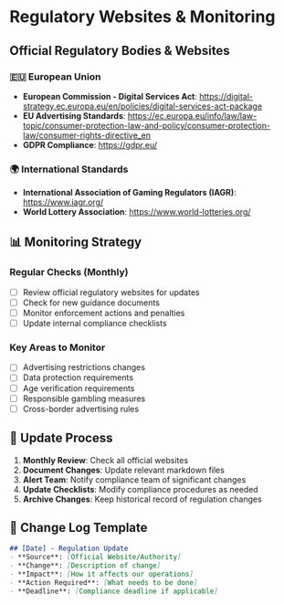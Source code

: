 # Regulatory Websites & Monitoring

## Official Regulatory Bodies & Websites

### 🇪🇺 **European Union**
- **European Commission - Digital Services Act**: https://digital-strategy.ec.europa.eu/en/policies/digital-services-act-package
- **EU Advertising Standards**: https://ec.europa.eu/info/law/law-topic/consumer-protection-law-and-policy/consumer-protection-law/consumer-rights-directive_en
- **GDPR Compliance**: https://gdpr.eu/

### 🌍 **International Standards**
- **International Association of Gaming Regulators (IAGR)**: https://www.iagr.org/
- **World Lottery Association**: https://www.world-lotteries.org/

## 📊 **Monitoring Strategy**

### Regular Checks (Monthly)
- [ ] Review official regulatory websites for updates
- [ ] Check for new guidance documents
- [ ] Monitor enforcement actions and penalties
- [ ] Update internal compliance checklists

### Key Areas to Monitor
- [ ] Advertising restrictions changes
- [ ] Data protection requirements
- [ ] Age verification requirements
- [ ] Responsible gambling measures
- [ ] Cross-border advertising rules

## 🔄 **Update Process**

1. **Monthly Review**: Check all official websites
2. **Document Changes**: Update relevant markdown files
3. **Alert Team**: Notify compliance team of significant changes
4. **Update Checklists**: Modify compliance procedures as needed
5. **Archive Changes**: Keep historical record of regulation changes

## 📝 **Change Log Template**

```markdown
## [Date] - Regulation Update
- **Source**: [Official Website/Authority]
- **Change**: [Description of change]
- **Impact**: [How it affects our operations]
- **Action Required**: [What needs to be done]
- **Deadline**: [Compliance deadline if applicable]
```

